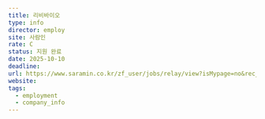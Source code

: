 ```yaml
---
title: 리비바이오
type: info
director: employ
site: 사람인
rate: C
status: 지원 완료
date: 2025-10-10
deadline:
url: https://www.saramin.co.kr/zf_user/jobs/relay/view?isMypage=no&rec_idx=51969101&recommend_ids=eJxN0LsRwzAMA9Bp0hP8gnUGyf5bRLZ8ost3IEidAl2p8B8hn%2FoG2EG3w05rkUXbLDfXRd1cYfmkHqYvXsIMsxPXKjxktg49xHi6jCjp06UhZdKMVRtWrzt5VpHs%2Bxm7G6GmnFUCU8zdcFQNlV2vYT6fgz9T2kAt&view_type=search&searchword=%EB%B0%B1%EC%97%94%EB%93%9C&searchType=search&gz=1&t_ref_content=keyword_up&t_ref=search&relayNonce=43fdda2a94ecfd303604&paid_fl=n&search_uuid=5057cb2a-70f9-441c-8351-6fb90d70f24b&immediately_apply_layer_open=n#seq=0
website:
tags:
  - employment
  - company_info
---
```







